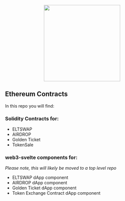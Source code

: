 <div align="center">
  <p>
      <img src="https://github.com/HODL-DAO/Designs/blob/master/HODL%20DAO/Logo/PNGs/hodldao_logo_black.png" width="250" />
  </p>
</div>




## Ethereum Contracts

In this repo you will find:

### Solidity Contracts for: 

* ELTSWAP
* AIRDROP
* Golden Ticket
* TokenSale

### web3-svelte components for:
*Please note, this will likely be moved to a top level repo*

* ELTSWAP dApp component
* AIRDROP dApp component
* Golden Ticket dApp component
* Token Exchange Contract dApp component
